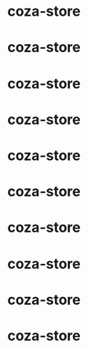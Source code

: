# coza-store
# coza-store
# coza-store
# coza-store
# coza-store
# coza-store
# coza-store
# coza-store
# coza-store
# coza-store
